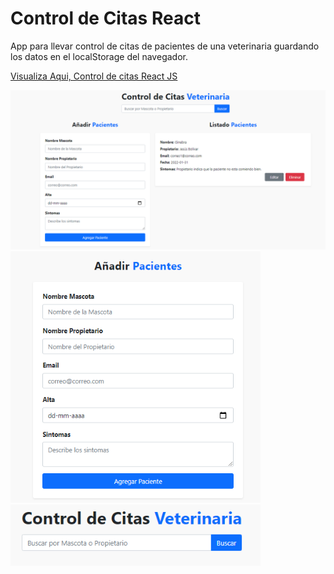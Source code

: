 # Control de Citas React
App para llevar control de citas de pacientes de una veterinaria guardando los datos en el localStorage del navegador.

[Visualiza Aqui, Control de citas React JS](https://amazing-sammet-2ced73.netlify.app/)

<p>
<img src="src/img/img1.png" width="700px" height="">
  
<img src="src/img/img2.png" width="400px" height="">
  
<img src="src/img/img3.png" width="400px" height="">
</p>
